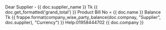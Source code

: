Dear Supplier - {{ doc.supplier_name }}
Tk {{ doc.get_formatted('grand_total') }} Product Bill No = {{ doc.name }} Balance Tk {{ frappe.format(company_wise_party_balance(doc.compnay, "Supplier", doc.supplier), "Currency") }}
Help:01958444702
{{ doc.company }}